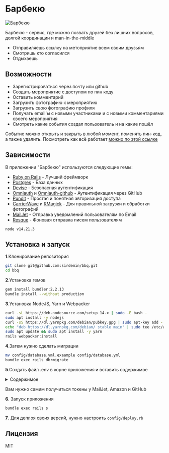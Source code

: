 # Барбекю

![Барбекю](https://raw.githubusercontent.com/sirdemin/bbq/main/public/favicon.png)

Барбекю - сервис, где можно позвать друзей без лишних вопросов, долгой координации и man-in-the-middle

- Отправиляешь ссылку на метоприятие всем своим друзьям
- Смотришь кто согласился
- Отдыхаешь

## Возможности

- Зарегистрироваться через почту или github
- Создать мероприятие с доступом по пин коду
- Оставить комментарий
- Загрузить фотографию к мероприятию
- Загрузить свою фотографию профиля
- Получать email'ы с новыми участниками и с новыми комментариями своего мероприятия
- Смотреть какие события создал пользователь и на какие пошёл

Событие можно открыть и закрыть в любой момент, поменять пин-код, а также удалить.
Посмотреть как всё работает [можно по этой ссылке](https://bbq.demin.io/)

## Зависимости

В приложении "Барбекю" используются следующие гемы:

- [Ruby on Rails](https://github.com/rails/rails) - Лучший фреймворк
- [Postgres](https://github.com/ged/ruby-pg) - База данных
- [Devise](https://github.com/heartcombo/devise) - Безопасная аутентификация
- [Omniauth](https://github.com/omniauth/omniauth) и [Omniauth-github](https://github.com/omniauth/omniauth-github) - Аутентификация через GitHub
- [Pundit](https://github.com/varvet/pundit) - Простая и понятная авторизация доступа
- [CarrierWave](https://github.com/carrierwaveuploader/carrierwave) и [RMagick](https://github.com/rmagick/rmagick) - Для правильной загрузки и обработки фотографий
- [MailJet](https://github.com/mailjet/mailjet-gem) - Отправка уведомлений пользователям по Email
- [Resque](https://github.com/resque/resque) - Фоновая отправка писем пользователям

```
node v14.21.3
```


## Установка и запуск

**1**.Клонирование репозитория 
```bash
git clone git@github.com:sirdemin/bbq.git
cd bbq
```

**2**.Установка гемов

```bash
gem install bundler:2.2.13
bundle install --without production
```

**3**.Установка NodeJS, Yarn и Webpacker

```bash
curl -sL https://deb.nodesource.com/setup_14.x | sudo -E bash -
sudo apt install -y nodejs
curl -sS https://dl.yarnpkg.com/debian/pubkey.gpg | sudo apt-key add -
echo "deb https://dl.yarnpkg.com/debian/ stable main" | sudo tee /etc/apt/sources.list.d/yarn.list
sudo apt update && sudo apt install -y yarn
rails webpacker:install
```

**4**.Затем нужно сделать миграции
```bash
mv config/database.yml.exaample config/database.yml
bundle exec rails db:migrate
```

**5**.Создать файл .env в корне приложения и вставить содержимое
<details>
      <summary>Содержимое</summary>
  
    MAILJET_API_KEY=...
    MAILJET_SECRET_KEY=...
    MAILJET_SENDER=...
    S3_ACCESS_KEY=...
    S3_BUCKET_NAME=...
    S3_SECRET_KEY=...
    SECRET_KEY_BASE=...
    EMAIL_FROM=...
    GITHUB_KEY=...
    GITHUB_SECRET=...
</details>

Вам нужно самим получиться токены у MailJet, Amazon и GitHub

**6**. Запуск приложения

```bash
bundle exec rails s
```

**7**. Для деплоя своих версий, нужно настроить `config/deploy.rb`


## Лицензия

MIT
